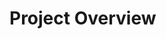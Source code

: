 # Project Overview
<!-- git add . && git config --global user.name "mingbocui" && git config --global user.email "aachenwasser@hotmail.com" && git commit -m "update project 2" && git push -->